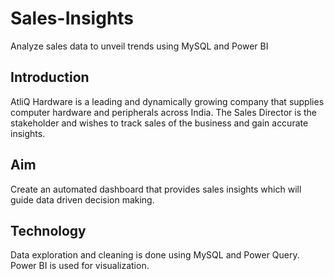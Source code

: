 # Sales-Insights
Analyze sales data to unveil trends using MySQL and Power BI

## Introduction
AtliQ Hardware is a leading and dynamically growing company that supplies computer hardware and peripherals across India.
The Sales Director is the stakeholder and wishes to track sales of the business and gain accurate insights.

## Aim
Create an automated dashboard that provides sales insights which will guide data driven decision making.

## Technology
Data exploration and cleaning is done using MySQL and Power Query. Power BI is used for visualization.

 

